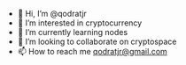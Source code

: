 - 👋 Hi, I’m @qodratjr
- 👀 I’m interested in cryptocurrency 
- 🌱 I’m currently learning nodes
- 💞️ I’m looking to collaborate on cryptospace
- 📫 How to reach me qodratjr@gmail.com

<!---
qodratjr/qodratjr is a ✨ special ✨ repository because its `README.md` (this file) appears on your GitHub profile.
You can click the Preview link to take a look at your changes.
--->
